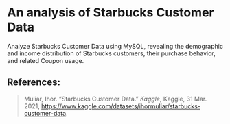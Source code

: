 # An analysis of Starbucks Customer Data

Analyze Starbucks Customer Data using MySQL, revealing the demographic and income distribution of Starbucks customers, their purchase behavior, and related Coupon usage.

<!-- The visualization of the analysis result using Tableau could be found [here](https://public.tableau.com/views/Visualization_16777806677780/StarbucksCustomerDataAnalysis?:language=en-US&:display_count=n&:origin=viz_share_link). -->

## References:
> Muliar, Ihor. “Starbucks Customer Data.” *Kaggle*, Kaggle, 31 Mar. 2021, https://www.kaggle.com/datasets/ihormuliar/starbucks-customer-data. 